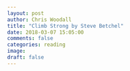 ```yaml
---
layout: post
author: Chris Woodall
title: "Climb Strong by Steve Betchel"
date: 2018-03-07 15:05:00
comments: false
categories: reading
image:
draft: false
---
```

